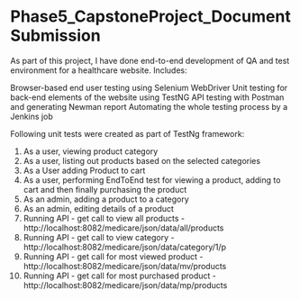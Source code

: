 # Phase5_CapstoneProject_DocumentSubmission

As part of this project, I have done end-to-end development of QA and test environment for a healthcare website. Includes:

Browser-based end user testing using Selenium WebDriver
Unit testing for back-end elements of the website using TestNG
API testing with Postman and generating Newman report
Automating the whole testing process by a Jenkins job

Following unit tests were created as part of TestNg framework:
1) As a user, viewing product category
2) As a user, listing out products based on the selected categories
3) As a User adding Product to cart
4) As a user, performing EndToEnd test for viewing a product, adding to cart and then finally purchasing the product
5) As an admin, adding a product to a category
6) As an admin, editing details of a product
7) Running API - get call to view all products - http://localhost:8082/medicare/json/data/all/products
8) Running API - get call to view category  - http://localhost:8082/medicare/json/data/category/1/p
9) Running API - get call for most viewed product -http://localhost:8082/medicare/json/data/mv/products
10) Running API - get call for most purchased product - http://localhost:8082/medicare/json/data/mp/products
